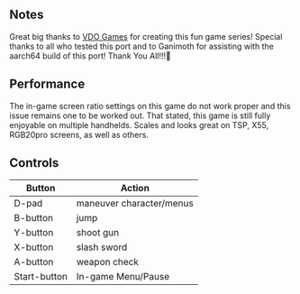 ## Notes

Great big thanks to [VDO Games](https://store.steampowered.com/app/418120/Callys_Caves_3/) for creating this fun game series! 
Special thanks to all who tested this port and to Ganimoth for assisting with the aarch64 build of this port! Thank You All!!!🎩

## Performance
    
The in-game screen ratio settings on this game do not work proper and this issue remains one to be worked out. 
That stated, this game is still fully enjoyable on multiple handhelds. Scales and looks great on TSP, X55, RGB20pro screens, as well as others.

## Controls

| Button | Action |
|--|--| 
|D-pad|maneuver character/menus|
|B-button|jump|
|Y-button|shoot gun|
|X-button|slash sword|
|A-button|weapon check|
|Start-button|In-game Menu/Pause|


